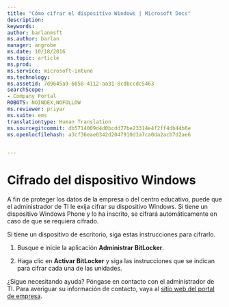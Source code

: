 ```yaml
---
title: "Cómo cifrar el dispositivo Windows | Microsoft Docs"
description: 
keywords: 
author: barlanmsft
ms.author: barlan
manager: angrobe
ms.date: 10/18/2016
ms.topic: article
ms.prod: 
ms.service: microsoft-intune
ms.technology: 
ms.assetid: 7d9645a9-6058-4112-aa31-8cdbccdc5463
searchScope:
- Company Portal
ROBOTS: NOINDEX,NOFOLLOW
ms.reviewer: priyar
ms.suite: ems
translationtype: Human Translation
ms.sourcegitcommit: db5714009d4d0bcdd77be23314e4f2ff4db44b6e
ms.openlocfilehash: a3cf36eae0342d2047910d1a7ca0da2acb7d2ae6


---
```


# <a name="how-to-encrypt-your-windows-device"></a>Cifrado del dispositivo Windows

A fin de proteger los datos de la empresa o del centro educativo, puede que el administrador de TI le exija cifrar su dispositivo Windows. Si tiene un dispositivo Windows Phone y lo ha inscrito, se cifrará automáticamente en caso de que se requiera cifrado.

Si tiene un dispositivo de escritorio, siga estas instrucciones para cifrarlo.

1.  Busque e inicie la aplicación **Administrar BitLocker**.

2.  Haga clic en **Activar BitLocker** y siga las instrucciones que se indican para cifrar cada una de las unidades.

¿Sigue necesitando ayuda? Póngase en contacto con el administrador de TI. Para averiguar su información de contacto, vaya al [sitio web del portal de empresa](http://portal.manage.microsoft.com).



<!--HONumber=Dec16_HO3-->


